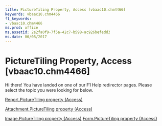 ```yaml
---
title: PictureTiling Property, Access [vbaac10.chm4466]
keywords: vbaac10.chm4466
f1_keywords:
- vbaac10.chm4466
ms.prod: office
ms.assetid: 2e2fa0f9-7f5a-42c7-b598-ac926befedd3
ms.date: 06/08/2017
---
```



# PictureTiling Property, Access [vbaac10.chm4466]

Hi there! You have landed on one of our F1 Help redirector pages. Please select the topic you were looking for below.

[Report.PictureTiling property (Access)](http://msdn.microsoft.com/library/44927121-1ec4-1edf-b3ca-3e00022fab08%28Office.15%29.aspx)

[Attachment.PictureTiling property (Access)](http://msdn.microsoft.com/library/d7eb8047-ea1d-e864-d2d7-51cd340cbc63%28Office.15%29.aspx)

[Image.PictureTiling property (Access)](http://msdn.microsoft.com/library/9be8cde0-4632-197e-ea3a-8db5846b8920%28Office.15%29.aspx)
[Form.PictureTiling property (Access)](http://msdn.microsoft.com/library/9343925c-8184-e9fc-ed62-a272a0bfa0a6%28Office.15%29.aspx)

